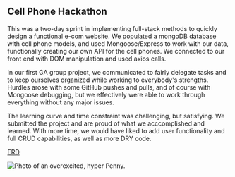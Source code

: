 ## Cell Phone Hackathon

This was a two-day sprint in implementing full-stack methods to quickly design a functional e-com website. We populated a mongoDB database with cell phone models, and used Mongoose/Express to work with our data, functionally creating our own API for the cell phones. We connected to our front end with DOM manipulation and used axios calls.

In our first GA group project, we communicated to fairly delegate tasks and to keep ourselves organized while working to everybody's strengths. Hurdles arose with some GitHub pushes and pulls, and of course with Mongoose debugging, but we effectively were able to work through everything without any major issues.

The learning curve and time constraint was challenging, but satisfying. We submitted the project and are proud of what we acccomplished and learned. With more time, we would have liked to add user functionality and full CRUD capabilities, as well as more DRY code.


[ERD](https://www.figma.com/file/s6l3H5archAJB5sohCyzUd/Cell-Phone-Hackathon?type=whiteboard&node-id=0%3A1&t=S1oKM3i5aejgSf69-1)

![Photo of an overexcited, hyper Penny.](https://i.imgur.com/nvfMRhL.png)


